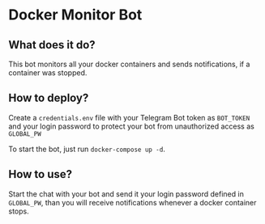 # Docker Monitor Bot
## What does it do?
This bot monitors all your docker containers and sends notifications, if a container was stopped.

## How to deploy?
Create a `credentials.env` file with your Telegram Bot token as `BOT_TOKEN` and your login password to protect your bot from unauthorized access as `GLOBAL_PW`

To start the bot, just run `docker-compose up -d`.

## How to use?
Start the chat with your bot and send it your login password defined in `GLOBAL_PW`, than you will receive notifications whenever a docker container stops.